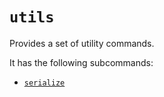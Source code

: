 # `utils`
Provides a set of utility commands.

It has the following subcommands:
* [`serialize`](./serialize.md)
